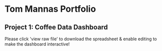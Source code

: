 # Tom Mannas Portfolio

## Project 1: Coffee Data Dashboard
Please click 'view raw file' to download the spreadsheet & enable editing to make the dashboard interactive!
